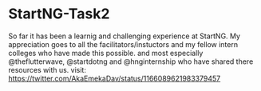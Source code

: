 # StartNG-Task2
So far it has been a learnig and challenging experience at StartNG. My appreciation goes to all the facilitators/instuctors and my fellow intern colleges who have made this possible. and most especially @theflutterwave, @startdotng and @hnginternship who have shared there resources with us.
visit: https://twitter.com/AkaEmekaDav/status/1166089621983379457
